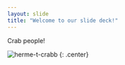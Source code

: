 ```yaml
---
layout: slide
title: "Welcome to our slide deck!"
---
```


Crab people!

![herme-t-crabb](https://octodex.github.com/images/herme-t-crabb.png)
{: .center}
